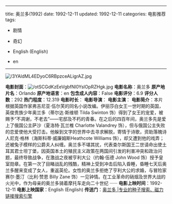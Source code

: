 
---
title: 奥兰多(1992)
date: 1992-12-11
updated: 1992-12-11
categories: 电影推荐
tags:

- 剧情
- 奇幻

- English (English)
- en
---

<img src="https://image.tmdb.org/t/p/original/3YAldML4EDyoC6RBpzceALigrAZ.jpg" alt="/3YAldML4EDyoC6RBpzceALigrAZ.jpg" title="/3YAldML4EDyoC6RBpzceALigrAZ.jpg">

**电影封面**：<img src="https://image.tmdb.org/t/p/w200/otSCGdKzEeVgbfNl0YslOpRZHgk.jpg" alt="/otSCGdKzEeVgbfNl0YslOpRZHgk.jpg" title="/otSCGdKzEeVgbfNl0YslOpRZHgk.jpg">
**电影名称**：奥兰多
**原产地片名**：Orlando
**原产地语言**：en
**包含成人内容**：False
**电影评分**：6.9
**评分人数**：292
**热门程度**：12.319
**电影时长**：
**电影导演**：
**电影主演**：
**电影简介**：本片根据英国作家弗吉尼亚·伍尔芙的同名小说改编。伊丽莎白女王一世时期的英国，英俊贵族少年奥兰多（蒂尔达·斯维顿 Tilda Swinton 饰）得到了女王的宠爱，被赐予“不凋谢，不老去”——宅邸及不朽的青春。在之后的四百年间，奥兰多先是爱上了俄国公主萨沙（夏洛特·瓦兰椎 Charlotte Valandrey 饰），但与俄国公主失败的恋爱使他大受打击。他躲到文字的世界中去寻求解脱，寄情于诗歌，资助落魄诗人尼克·格林（海斯科蒂·威廉姆斯Heathcote Williams 饰），却又遭到他的戏弄；还被兔子模样的公爵夫人纠缠。奥兰多不堪其扰，代表查尔斯国王二世请命出使土耳其君士坦丁堡，因英国本土的殖民主义政策在两国间引发的利害冲突和政治问题，最终导致战争，在激战之夜被亨利大公（约翰·伍德 John Wood 饰）授予皇室勋章。在第一次了目睹战乱的残酷，精神上受到冲击后陷入昏睡，昏睡七天后奥兰多醒来变成了女人，重返英伦。女性的奥兰多拒绝了亨利大公的求婚，与冒险家赛尔·墨汀（比利·赞恩 Billy Zane 饰）一见钟情。在工业革命的硝烟及世界大战的火光中，作为母亲的奥兰多骑着摩托车走向二十世纪 ······
**电影上映时间**：1992-12-11
**电影上映国家**：English (English)
**传送门**：[奥兰多 |专业的种子搜索、磁力链接搜索引擎](https://movie.amd794.com:2083/?search=Orlando&ordering=&mode=match_phrase&page_size=10&page=1)

